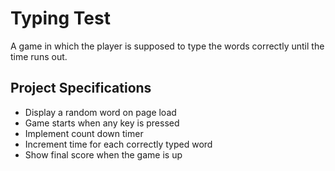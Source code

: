 # Typing Test

A game in which the player is supposed to type the words correctly until the time runs out.

## Project Specifications

- Display a random word on page load
- Game starts when any key is pressed
- Implement count down timer
- Increment time for each correctly typed word
- Show final score when the game is up
